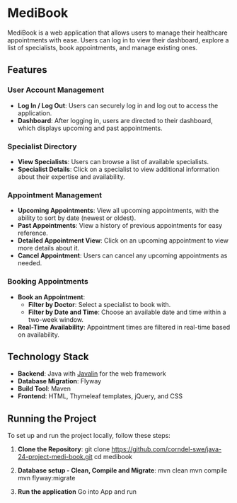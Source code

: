 # MediBook

MediBook is a web application that allows users to manage their healthcare appointments with ease. Users can log in to view their dashboard, explore a list of specialists, book appointments, and manage existing ones.

## Features

### User Account Management
- **Log In / Log Out**: Users can securely log in and log out to access the application.
- **Dashboard**: After logging in, users are directed to their dashboard, which displays upcoming and past appointments.

### Specialist Directory
- **View Specialists**: Users can browse a list of available specialists.
- **Specialist Details**: Click on a specialist to view additional information about their expertise and availability.

### Appointment Management
- **Upcoming Appointments**: View all upcoming appointments, with the ability to sort by date (newest or oldest).
- **Past Appointments**: View a history of previous appointments for easy reference.
- **Detailed Appointment View**: Click on an upcoming appointment to view more details about it.
- **Cancel Appointment**: Users can cancel any upcoming appointments as needed.

### Booking Appointments
- **Book an Appointment**: 
  - **Filter by Doctor**: Select a specialist to book with.
  - **Filter by Date and Time**: Choose an available date and time within a two-week window.
- **Real-Time Availability**: Appointment times are filtered in real-time based on availability.

## Technology Stack

- **Backend**: Java with [Javalin](https://javalin.io/) for the web framework
- **Database Migration**: Flyway
- **Build Tool**: Maven
- **Frontend**: HTML, Thymeleaf templates, jQuery, and CSS

## Running the Project

To set up and run the project locally, follow these steps:

1. **Clone the Repository**:
  git clone https://github.com/corndel-swe/java-24-project-medi-book.git
  cd medibook
   
2. **Database setup - Clean, Compile and Migrate**:
  mvn clean
  mvn compile
  mvn flyway:migrate

3. **Run the application**
   Go into App and run
